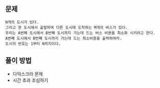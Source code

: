 ## 문제
```
N개의 도시가 있다. 
그리고 한 도시에서 출발하여 다른 도시에 도착하는 M개의 버스가 있다. 
우리는 A번째 도시에서 B번째 도시까지 가는데 드는 버스 비용을 최소화 시키려고 한다. 
A번째 도시에서 B번째 도시까지 가는데 드는 최소비용을 출력하여라. 
도시의 번호는 1부터 N까지이다.
```

## 풀이 방법
- 다익스크라 문제
- 시간 초과 조심하기
